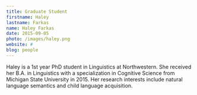 ```yaml
---
title: Graduate Student
firstname: Haley
lastname: Farkas
name: Haley Farkas
date: 2015-09-05
photo: /images/haley.png
website: #
blog: people
---
```


Haley is a 1st year PhD student in Linguistics at Northwestern. She received her B.A. in Linguistics with a specialization in Cognitive Science from Michigan State University in 2015. Her research interests include natural language semantics and child language acquisition. 